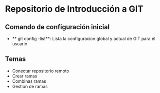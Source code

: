 # Repositorio de Introducción a GIT

## Comando de configuración inicial

* ** git config -list**: Lista la configuracion global y actual de GIT para el usuario

## Temas
* Conectar repositorio remoto
* Crear ramas 
* Combinas ramas
* Gestion de ramas
